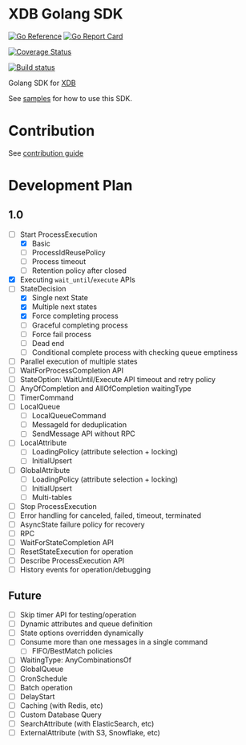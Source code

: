 # XDB Golang SDK
[![Go Reference](https://pkg.go.dev/badge/github.com/xdblab/xdb-golang-sdk.svg)](https://pkg.go.dev/github.com/xdblab/xdb-golang-sdk)
[![Go Report Card](https://goreportcard.com/badge/github.com/xdblab/xdb-golang-sdk)](https://goreportcard.com/report/github.com/xdblab/xdb-golang-sdk)

<!--- using build branch for coverage and build status. Because server depends on GoSDK, so main branch code not be testable until server has implemented the features --->
[![Coverage Status](https://codecov.io/github/xdblab/xdb-golang-sdk/coverage.svg?branch=build)](https://app.codecov.io/gh/xdblab/xdb-golang-sdk/branch/main)

[![Build status](https://github.com/xdblab/xdb-golang-sdk/actions/workflows/ci-integ-test.yml/badge.svg?branch=build)](https://github.com/xdblab/xdb-golang-sdk/actions/workflows/ci-integ-test.yml)


Golang SDK for [XDB](https://github.com/xdblab/xdb)

See [samples](https://github.com/xdblab/xdb-golang-samples) for how to use this SDK.
# Contribution
See [contribution guide](CONTRIBUTION.md)

# Development Plan

## 1.0
- [ ] Start ProcessExecution
  - [x] Basic
  - [ ] ProcessIdReusePolicy
  - [ ] Process timeout
  - [ ] Retention policy after closed
- [x] Executing `wait_until`/`execute` APIs 
- [ ] StateDecision
  - [x] Single next State
  - [x] Multiple next states
  - [x] Force completing process
  - [ ] Graceful completing process
  - [ ] Force fail process
  - [ ] Dead end
  - [ ] Conditional complete process with checking queue emptiness
- [ ] Parallel execution of multiple states
- [ ] WaitForProcessCompletion API
- [ ] StateOption: WaitUntil/Execute API timeout and retry policy
- [ ] AnyOfCompletion and AllOfCompletion waitingType
- [ ] TimerCommand
- [ ] LocalQueue
  - [ ] LocalQueueCommand
  - [ ] MessageId for deduplication
  - [ ] SendMessage API without RPC
- [ ] LocalAttribute
  - [ ] LoadingPolicy (attribute selection + locking)
  - [ ] InitialUpsert
- [ ] GlobalAttribute
  - [ ] LoadingPolicy (attribute selection + locking)
  - [ ] InitialUpsert
  - [ ] Multi-tables
- [ ] Stop ProcessExecution
- [ ] Error handling for canceled, failed, timeout, terminated
- [ ] AsyncState failure policy for recovery 
- [ ] RPC
- [ ] WaitForStateCompletion API
- [ ] ResetStateExecution for operation
- [ ] Describe ProcessExecution API
- [ ] History events for operation/debugging

## Future

- [ ] Skip timer API for testing/operation
- [ ] Dynamic attributes and queue definition
- [ ] State options overridden dynamically
- [ ] Consume more than one messages in a single command
  - [ ] FIFO/BestMatch policies
- [ ] WaitingType: AnyCombinationsOf
- [ ] GlobalQueue
- [ ] CronSchedule
- [ ] Batch operation
- [ ] DelayStart
- [ ] Caching (with Redis, etc)
- [ ] Custom Database Query
- [ ] SearchAttribute (with ElasticSearch, etc)
- [ ] ExternalAttribute (with S3, Snowflake, etc)